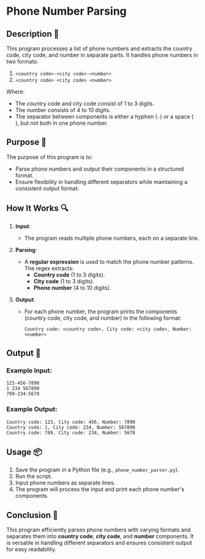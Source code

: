 # Phone Number Parsing

## Description 📝

This program processes a list of phone numbers and extracts the country code, city code, and number in separate parts.
It handles phone numbers in two formats:

1. `<country code>-<city code>-<number>`
2. `<country code> <city code> <number>`

Where:

-   The country code and city code consist of 1 to 3 digits.
-   The number consists of 4 to 10 digits.
-   The separator between components is either a hyphen (`-`) or a space (` `), but not both in one phone number.

## Purpose 🎯

The purpose of this program is to:

-   Parse phone numbers and output their components in a structured format.
-   Ensure flexibility in handling different separators while maintaining a consistent output format.

## How It Works 🔍

1. **Input**:

    - The program reads multiple phone numbers, each on a separate line.

2. **Parsing**:

    - A **regular expression** is used to match the phone number patterns. The regex extracts:
        - **Country code** (1 to 3 digits).
        - **City code** (1 to 3 digits).
        - **Phone number** (4 to 10 digits).

3. **Output**:
    - For each phone number, the program prints the components (country code, city code, and number) in the following format:
        ```text
        Country code: <country code>, City code: <city code>, Number: <number>
        ```

## Output 📜

### Example Input:

```text
123-456-7890
1 234 567890
789-234-5678
```

### Example Output:

```text
Country code: 123, City code: 456, Number: 7890
Country code: 1, City code: 234, Number: 567890
Country code: 789, City code: 234, Number: 5678
```

## Usage 📦

1. Save the program in a Python file (e.g., `phone_number_parser.py`).
2. Run the script.
3. Input phone numbers as separate lines.
4. The program will process the input and print each phone number's components.

## Conclusion 🚀

This program efficiently parses phone numbers with varying formats and separates them into **country code**, **city code**, and **number** components.
It is versatile in handling different separators and ensures consistent output for easy readability.
